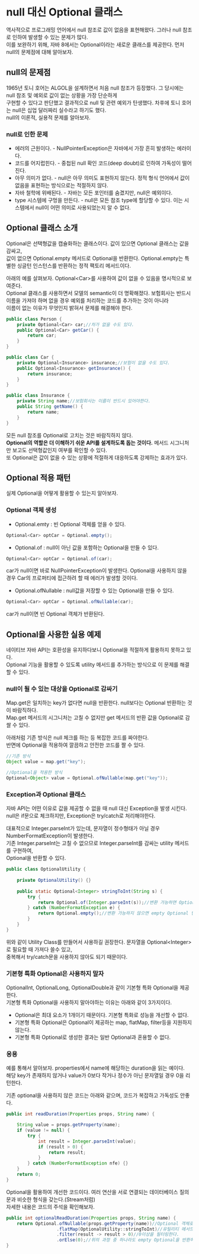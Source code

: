 # null 대신 Optional 클래스
역사적으로 프로그래밍 언어에서 null 참조로 값이 없음을 표현해왔다. 그러나 null 참조로 인하여 발생할 수 있는 문제가 많다.  
이를 보완하기 위해, 자바 8에서는 Optional이라는 새로운 클래스를 제공한다. 
먼저 null의 문제점에 대해 알아보자.

## null의 문제점
1965년 토니 호어는 ALGOL을 설계하면서 처음 null 참조가 등장했다. 그 당시에는 null 참조 및 예외로 값이 없는 상황을 가장 단순하게  
구현할 수 있다고 판단했고 결과적으로 null 및 관련 예외가 탄생했다. 차후에 토니 호어는 null은 십업 달러짜리 실수라고 하기도 했다.  
null의 이론적, 실용적 문제를 알아보자.

### null로 인한 문제
- 에러의 근원이다. - NullPointerException은 자바에서 가장 흔히 발생하는 에러이다.
- 코드를 어지럽힌다. - 중첩된 null 확인 코드(deep doubt)로 인하여 가독성이 떨어진다.
- 아무 의미가 없다. - null은 아무 의미도 표현하지 않는다. 정적 형식 언어에서 값이 없음을 표현하는 방식으로는 적절하지 않다.
- 자바 철학에 위배된다. - 자바는 모든 포인터를 숨겼지만, null은 예외이다.
- type 시스템에 구멍을 만든다. - null은 모든 참조 type에 할당할 수 있다. 이는 시스템에서 null이 어떤 의미로 사용되었는지 알 수 없다.

## Optional 클래스 소개
Optional은 선택형값을 캡슐화하는 클래스이다. 값이 있으면 Optional 클래스는 값을 감싸고,  
값이 없으면 Optional.empty 메서드로 Optional을 반환한다. Optional.empty는 특별한 싱글턴 인스턴스를 반환하는 정적 팩토리 메서드이다.

아래의 예를 살펴보자. Optional\<Car>를 사용하여 값이 없을 수 있음을 명시적으로 보여준다.  
Optional 클래스를 사용하면서 모델의 semantic이 더 명확해졌다. 보험회사는 반드시 이름을 가져야 하며 없을 경우 예외를 처리하는 코드를 추가하는 것이 아니라   
이름이 없는 이유가 무엇인지 밝혀서 문제를 해결해야 한다.

```java
public class Person {
    private Optional<Car> car;//차가 없을 수도 있다.
    public Optional<Car> getCar() {
        return car;
    }
}

public class Car {
    private Optional<Insurance> insurance;//보험이 없을 수도 있다.
    public Optional<Insurance> getInsurance() {
        return insurance;
    }
}

public class Insurance {
    private String name;//보험회사는 이름이 반드시 있어야한다.
    public String getName() {
        return name;
    }
}
```

모든 null 참조를 Optional로 고치는 것은 바람직하지 않다.  
**Optional의 역할은 더 이해하기 쉬운 API를 설계하도록 돕는 것이다.** 메서드 시그니처만 보고도 선택형값인지 여부를 확인할 수 있다.  
또 Optional은 값이 없을 수 있는 상황에 적절하게 대응하도록 강제하는 효과가 있다.

## Optional 적용 패턴
실제 Optional을 어떻게 활용할 수 있는지 알아보자.

### Optional 객체 생성
- Optional.emty : 빈 Optional 객체를 얻을 수 있다.
```java
Optional<Car> optCar = Optional.empty();
```

- Optional.of : null이 아닌 값을 포함하는 Optional을 만들 수 있다.
```java
Optional<Car> optCar = Optional.of(car);
```

car가 null이면 바로 NullPointerException이 발생한다. Optional을 사용하지 않을 경우 Car의 프로퍼티에 접근하려 할 때 에러가 발생할 것이다.

- Optional.ofNullable : null값을 저장할 수 있는 Optional을 만들 수 있다.
```java
Optional<Car> optCar = Optional.ofNullable(car);
```

car가 null이면 빈 Optional 객체가 반환된다.


## Optional을 사용한 실용 예제
네이티브 자바 API는 호환성을 유지하다보니 Optional을 적절하게 활용하지 못하고 있다.  
Optional 기능을 활용할 수 있도록 utility 메서드를 추가하는 방식으로 이 문제를 해결할 수 있다.

### null이 될 수 있는 대상을 Optional로 감싸기
Map.get은 일치하는 key가 없다면 null을 반환한다. null보다는 Optional 반환하는 것이 바람직하다.  
Map.get 메서드의 시그니처는 고칠 수 없지만 get 메서드의 반환 값을 Optional로 감쌀 수 있다.

아래처럼 기존 방식은 null 체크를 하는 등 복잡한 코드를 짜야한다.  
반면에 Optional을 적용하여 깔끔하고 안전한 코드를 짤 수 있다.

```java
//기존 방식
Object value = map.get("key");

//Optional을 적용한 방식
Optional<Object> value = Optional.ofNullable(map.get("key"));
```

### Exception과 Optional 클래스
자바 API는 어떤 이유로 값을 제공할 수 없을 때 null 대신 Exception을 발생 시킨다.  
null은 if문으로 체크하지만, Exception은 try/catch로 처리해야한다.  

대표적으로 Integer.parseInt가 있는데, 문자열이 정수형태가 아닐 경우 NumberFormatException이 발생한다.  
기존 Integer.parseInt는 고칠 수 없으므로 Integer.parseInt를 감싸는 utility 메서드를 구현하여,  
Optional을 반환할 수 있다.

```java
public class OptionalUtility {
    
    private OptionalUtility() {}
    
    public static Optional<Integer> stringToInt(String s) {
        try {
            return Optional.of(Integer.parseInt(s));//변환 가능하면 Optional 반환
        } catch (NumberFormatException e) {
            return Optional.empty();//변환 가능하지 않으면 empty Optional 반환
        }
    }
}
```

위와 같이 Utility Class를 만들어서 사용하길 권장한다. 문자열을 Optional\<Integer>로 필요할 때 가져다 쓸수 있고,  
중복해서 try/catch문을 사용하지 않아도 되기 때문이다.

### 기본형 특화 Optional은 사용하지 말자
OptionalInt, OptionalLong, OptionalDouble과 같이 기본형 특화 Optional을 제공한다.  
기본형 특화 Optional을 사용하지 말아야하는 이유는 아래와 같이 3가지이다.
- Optional은 최대 요소가 1개이기 때문이다. 기본형 특화로 성능을 개선할 수 없다.  
- 기본형 특화 Optional은 Optional이 제공하는 map, flatMap, filter등을 지원하지 않는다.  
- 기본형 특화 Optional로 생성한 결과는 일반 Optional과 혼용할 수 없다.

### 응용
예를 통해서 알아보자. properties에서 name에 해당하는 duration을 읽는 예이다.  
해당 key가 존재하지 않거나 value가 0보다 작거나 정수가 아닌 문자열일 경우 0을 리턴한다.  

기존 optional을 사용하지 않은 코드는 아래와 같으며, 코드가 복잡하고 가독성도 안좋다.

```java
public int readDuration(Properties props, String name) {

    String value = props.getProperty(name);
    if (value != null) {
        try {
            int result = Integer.parseInt(value);
            if (result > 0) {
                return result;
            }
        } catch (NumberFormatException nfe) {}
    }
    return 0;
}
```

Optional을 활용하여 개선한 코드이다. 여러 연산을 서로 연결되는 데이터베이스 질의문과 비슷한 형식을 갖는다.(Stream처럼)  
자세한 내용은 코드의 주석을 확인해보자.

```java
public int optionalReadDuration(Properties props, String name) {
    return Optional.ofNullable(props.getProperty(name))//Optional 객체로 변환
                   .flatMap(OptionalUtility::stringToInt)//유틸리티 메서드를 이용하여 파싱
                   .filter(result -> result > 0)//0이상을 필터링한다.
                   .orElse(0);//위의 과정 중 하나라도 empty Optional을 반환하면 0을 리턴한다.
}
```